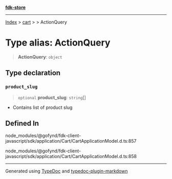[**fdk-store**](../../../README.md)
***

[Index](../../../API.md) > [cart](../../README.md) > [<internal>](../README.md) > ActionQuery

# Type alias: ActionQuery

> **ActionQuery**: `object`

## Type declaration

### `product_slug`

> `optional` **product\_slug**: `string`[]

- Contains list of product slug

## Defined In

node\_modules/@gofynd/fdk-client-javascript/sdk/application/Cart/CartApplicationModel.d.ts:857

node\_modules/@gofynd/fdk-client-javascript/sdk/application/Cart/CartApplicationModel.d.ts:858

***
Generated using [TypeDoc](https://typedoc.org/) and [typedoc-plugin-markdown](https://www.npmjs.com/package/typedoc-plugin-markdown)
